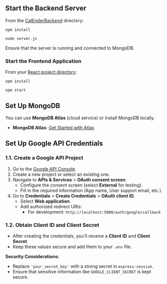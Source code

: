 
## Start the Backend Server

From the [CalEnderBackend](https://github.com/Vishalsutariya/CalEnderBackend/tree/main) directory:

`npm install`

`node server.js` 

Ensure that the server is running and connected to MongoDB.

### Start the Frontend Application

From your [React project directory](https://github.com/Vishalsutariya/CalEnderUI.git):

`npm install`

`npm start`


## Set Up MongoDB

You can use **MongoDB Atlas** (cloud service) or install MongoDB locally.

-   **MongoDB Atlas**: [Get Started with Atlas](https://www.mongodb.com/cloud/atlas/register)


## Set Up Google API Credentials

### 1.1. Create a Google API Project

1.  Go to the [Google API Console](https://console.cloud.google.com/).
2.  Create a new project or select an existing one.
3.  Navigate to **APIs & Services** > **OAuth consent screen**.
    -   Configure the consent screen (select **External** for testing).
    -   Fill in the required information (App name, User support email, etc.).
4.  Go to **Credentials** > **Create Credentials** > **OAuth client ID**.
    -   Select **Web application**.
    -   Add authorized redirect URIs:
        -   For development: `http://localhost:5000/auth/google/callback`

### 1.2. Obtain Client ID and Client Secret

-   After creating the credentials, you'll receive a **Client ID** and **Client Secret**.
-   Keep these values secure and add them to your `.env` file.

**Security Considerations:**

-   Replace `'your_secret_key'` with a strong secret in `express-session`.
-   Ensure that sensitive information like `GOOGLE_CLIENT_SECRET` is kept secure.
